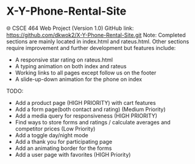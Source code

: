 # X-Y-Phone-Rental-Site
:globe_with_meridians: CSCE 464 Web Project (Version 1.0)
GitHub link: https://github.com/dkwok2/X-Y-Phone-Rental-Site.git
Note: Completed sections are mainly located in index.html and rateus.html. Other sections require improvement and further development but features include:
- A responsive star rating on rateus.html
- A typing animation on both index and rateus
- Working links to all pages except follow us on the footer
- A slide-up-down animation for the phone on index



TODO:
- Add a product page (HIGH PRIORITY) with cart features
- Add a form page(both contact and rating) (Medium Priority)
- Add a media query for responsiveness (HIGH PRIORITY)
- Find ways to store forms and ratings / calculate averages and competitor prices (Low Priority)
- Add a toggle day/night mode
- Add a thank you for participating page
- Add an animating border for the forms
- Add a user page with favorites (HIGH Priority)
